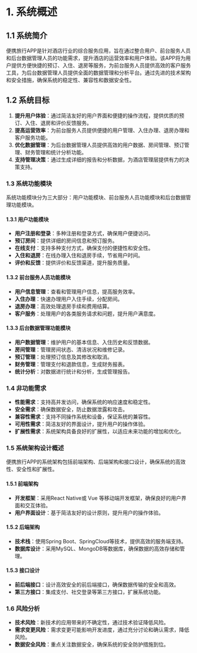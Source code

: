 # 1. 系统概述

## 1.1 系统简介

便携旅行APP是针对酒店行业的综合服务应用，旨在通过整合用户、前台服务人员和后台数据管理人员的功能需求，提升酒店的运营效率和用户体验。该APP将为用户提供方便快捷的预订、入住、退房等服务，为前台服务人员提供高效的客户服务工具，为后台数据管理人员提供全面的数据管理和分析平台。通过先进的技术架构和安全措施，确保系统的稳定性、兼容性和数据安全性。

## 1.2 系统目标

1. **提升用户体验**：通过简洁友好的用户界面和便捷的操作流程，提供优质的预订、入住、退房和评价反馈服务。
2. **提高运营效率**：为前台服务人员提供便捷的用户管理、入住办理、退房办理和客户服务功能。
3. **优化数据管理**：为后台数据管理人员提供高效的用户数据、房间管理、预订管理、财务管理和统计分析功能。
4. **支持管理决策**：通过生成详细的报告和分析数据，为酒店管理层提供有力的决策支持。

### 1.3 系统功能模块

系统功能模块分为三大部分：用户功能模块、前台服务人员功能模块和后台数据管理功能模块。

#### 1.3.1 用户功能模块

- **用户注册和登录**：多种注册和登录方式，确保用户便捷访问。
- **预订房间**：提供详细的房间信息和预订服务。
- **在线支付**：支持多种支付方式，确保支付的便捷性和安全性。
- **入住和退房**：在线办理入住和退房手续，节省用户时间。
- **评价和反馈**：提供评价和反馈渠道，提升服务质量。

#### 1.3.2 前台服务人员功能模块

- **用户信息管理**：查看和管理用户信息，提高服务效率。
- **入住办理**：快速办理用户入住手续，分配房间。
- **退房办理**：高效处理退房手续和费用结算。
- **客户服务**：处理用户的各类服务请求和问题，提升用户满意度。

#### 1.3.3 后台数据管理功能模块

- **用户数据管理**：维护用户的基本信息、入住历史和反馈数据。
- **房间管理**：管理房间状态、清洁状况和维修记录。
- **预订管理**：处理预订信息及其修改和取消。
- **财务管理**：管理支付和退款信息，生成财务报表。
- **统计分析**：对数据进行统计和分析，生成管理报告。

### 1.4 非功能需求

- **性能需求**：支持高并发访问，确保系统的响应速度和稳定性。
- **安全需求**：确保数据安全，防止数据泄露和攻击。
- **兼容性需求**：支持不同操作系统和设备，保证系统的兼容性。
- **可用性需求**：简洁友好的界面设计，提升用户的操作体验。
- **扩展性需求**：系统架构具备良好的扩展性，以适应未来功能的增加和优化。



### 1.5 系统架构设计概述

便携旅行APP的系统架构包括前端架构、后端架构和接口设计，确保系统的高效性、安全性和扩展性。

#### 1.5.1 前端架构

- **开发框架**：采用React Native或 Vue 等移动端开发框架，确保良好的用户界面和交互体验。
- **用户界面设计**：基于简洁友好的设计原则，提升用户的操作体验。

#### 1.5.2 后端架构

- **技术栈**：使用Spring Boot、SpringCloud等技术，提供高效的服务端支持。
- **数据库设计**：采用MySQL、MongoDB等数据库，确保数据的高效存储和管理。

#### 1.5.3 接口设计

- **前后端接口**：设计高效安全的前后端接口，确保数据传输的安全和高效。
- **第三方接口**：集成支付、社交登录等第三方接口，扩展系统功能。

### 1.6 风险分析

- **技术风险**：新技术的应用带来的不确定性，通过技术验证降低风险。
- **需求变更风险**：需求变更可能影响开发进度，通过充分讨论和确认需求，降低风险。
- **数据安全风险**：重点关注数据安全，确保系统的安全防护措施到位。
